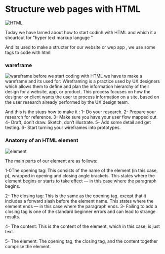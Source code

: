 # Structure web pages with HTML
![HTML](https://elzero.org/wp-content/uploads/2019/06/learn-html4.png)

Today we have larned about how to start codinh with HTML and which it a shourtcut for "hyper text markup languge " 

And its used to make a structer for our website or wep app 
, we use some tags to code with html 



### wareframe

![wareframe](https://careerfoundry.com/en/wp-content/uploads/2021/01/how-to-make-a-wireframe-beginners-guide.jpg)
before we start coding with HTML we have to make a wareframe and its used for:
Wireframing is a practice used by UX designers which allows them to define and plan the information hierarchy of their design for a website, app, or product. This process focuses on how the designer or client wants the user to process information on a site, based on the user research already performed by the UX design team.

 And this is the stups how to make it :
1- Do your research.
2- Prepare your research for reference.
3- Make sure you have your user flow mapped out.
4- Draft, don’t draw. Sketch, don’t illustrate.
5- Add some detail and get testing.
6- Start turning your wireframes into prototypes.

### Anatomy of an HTML element

![element](https://developer.mozilla.org/en-US/docs/Learn/Getting_started_with_the_web/HTML_basics/grumpy-cat-small.png)


The main parts of our element are as follows:

1-0The opening tag: This consists of the name of the element (in this case, p), wrapped in opening and closing angle brackets. This states where the element begins or starts to take effect — in this case where the paragraph begins.

2- The closing tag: This is the same as the opening tag, except that it includes a forward slash before the element name. This states where the element ends — in this case where the paragraph ends.
3-  Failing to add a closing tag is one of the standard beginner errors and can lead to strange results.

4-  The content: This is the content of the element, which in this case, is just text.

5- The element: The opening tag, the closing tag, and the content together comprise the element.

